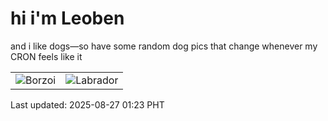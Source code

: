 # hi i'm Leoben

and i like dogs—so have some random dog pics that change whenever my CRON feels like it

|  |  |
|--------|----------|
| ![Borzoi](https://random-dog-vercel.vercel.app/api/random-borzoi?v=1756229022) | ![Labrador](https://random-dog-vercel.vercel.app/api/random-labrador?v=1756229022) |

Last updated: 2025-08-27 01:23 PHT
